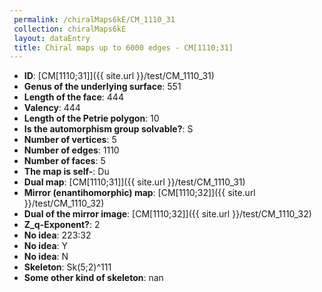 ```yaml
--- 
 permalink: /chiralMaps6kE/CM_1110_31 
 collection: chiralMaps6kE
 layout: dataEntry
 title: Chiral maps up to 6000 edges - CM[1110;31]
---
```


- **ID**: [CM[1110;31]]({{ site.url }}/test/CM_1110_31)
- **Genus of the underlying surface**: 551
- **Length of the face**: 444
- **Valency**: 444
- **Length of the Petrie polygon**: 10
- **Is the automorphism group solvable?**: S
- **Number of vertices**: 5
- **Number of edges**: 1110
- **Number of faces**: 5
- **The map is self-**: Du
- **Dual map**: [CM[1110;31]]({{ site.url }}/test/CM_1110_31)
- **Mirror (enantihomorphic) map**: [CM[1110;32]]({{ site.url }}/test/CM_1110_32)
- **Dual of the mirror image**: [CM[1110;32]]({{ site.url }}/test/CM_1110_32)
- **Z_q-Exponent?**: 2
- **No idea**:  223:32
- **No idea**: Y
- **No idea**: N
- **Skeleton**: Sk(5;2)^111
- **Some other kind of skeleton**: nan
